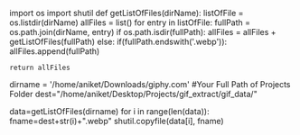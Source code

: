 import os
import shutil
def getListOfFiles(dirName):
    listOfFile = os.listdir(dirName)
    allFiles = list()
    for entry in listOfFile:
        fullPath = os.path.join(dirName, entry)
        if os.path.isdir(fullPath):
            allFiles = allFiles + getListOfFiles(fullPath)
        else:
            if(fullPath.endswith('.webp')):
                allFiles.append(fullPath)

    return allFiles

dirname = '/home/aniket/Downloads/giphy.com' #Your Full Path of Projects Folder
dest="/home/aniket/Desktop/Projects/gif_extract/gif_data/"

data=getListOfFiles(dirname)
for i in range(len(data)):
    fname=dest+str(i)+".webp"
    shutil.copyfile(data[i], fname)
